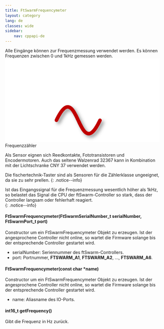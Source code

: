 ```yaml
---
title: FtSwarmFrequencymeter
layout: category
lang: de
classes: wide
sidebar:
    nav: cppapi-de
---
```

<div class="apicontainer">
    <div class="apileft">
        Alle Eingänge können zur Frequenzmessung verwendet werden. Es können Frequenzen zwischen 0 und 1kHz gemessen werden.
    </div>
    <div class="apiright apiimg"><img title="Bildnachweis: fischertechnik" src="/assets/img/switches/frequency-api.png">Frequenzzähler</div>
</div>

Als Sensor eignen sich Reedkontakte, Fototransistoren und Encodermotoren. Auch das seltene Walzenrad 32367 kann in Kombination mit der Lichtschranke CNY 37 verwendet werden. 

Die fischertechnik-Taster sind als Sensoren für die Zählerklasse ungeeignet, da sie zu sehr prellen.
{: .notice--info}

Ist das Eingangssignal für die Frequenzmessung wesentlich höher als 1kHz, so belastet das Signal die CPU der ftSwarm-Controller so stark, dass der Controller langsam oder fehlerhaft reagiert.  
{: .notice--info}

#### FtSwarmFrequencymeter(FtSwarmSerialNumber_t serialNumber, FtSwarmPort_t port)

Constructor um ein FtSwarmFrequencymeter Objekt zu erzeugen. Ist der angesprochene Controller nicht online, so wartet die Firmware solange bis der entsprechende Controller gestartet wird.

- serialNumber: Seriennummer des ftSwarm-Controllers.
- port: Portnummer, **FTSWARM_A1**, **FTSWARM_A2**, ..., **FTSWARM_A6**.

#### FtSwarmFrequencymeter(const char *name)

Constructor um ein FtSwarmFrequencymeter Objekt zu erzeugen. Ist der angesprochene Controller nicht online, so wartet die Firmware solange bis der entsprechende Controller gestartet wird.

- name: Aliasname des IO-Ports.

#### int16_t getFrequency()

Gibt die Frequenz in Hz zurück.

